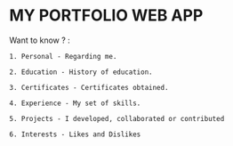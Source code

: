 # MY PORTFOLIO WEB APP

Want to know ? :

    1. Personal - Regarding me.
    
    2. Education - History of education.
    
    3. Certificates - Certificates obtained. 
    
    4. Experience - My set of skills.
    
    5. Projects - I developed, collaborated or contributed
    
    6. Interests - Likes and Dislikes
